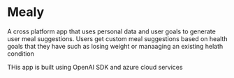 # Mealy
A cross platform app that uses personal data and user goals to generate user meal suggestions. Users get custom meal suggestions based on health goals that they have such as losing weight or manaaging an existing helath condition

THis app is built using OpenAI SDK and azure cloud services

